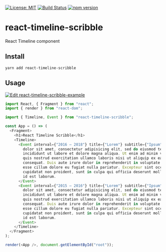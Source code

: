 [![License: MIT](https://img.shields.io/badge/License-MIT-green.svg)](https://opensource.org/licenses/MIT)
[![Build Status](https://travis-ci.org/igorkamyshev/react-timeline-scribble.svg?branch=master)](https://travis-ci.org/igorkamyshev/react-timeline-scribble)
[![npm version](https://badge.fury.io/js/react-timeline-scribble.svg)](https://badge.fury.io/js/react-timeline-scribble)

# react-timeline-scribble
React Timeline component

## Install
`yarn add react-timeline-scribble`

## Usage

[![Edit react-timeline-scribble-example](https://codesandbox.io/static/img/play-codesandbox.svg)](https://codesandbox.io/s/03r33x0oxl)

```js
import React, { Fragment } from "react";
import { render } from "react-dom";

import { Timeline, Event } from "react-timeline-scribble";

const App = () => (
  <Fragment>
    <h1>React Timeline Scribble</h1>
    <Timeline>
      <Event interval={"2016 – 2018"} title={"Lorem"} subtitle={"Ipsum"}>
        dolor sit amet, consectetur adipisicing elit, sed do eiusmod tempor
        incididunt ut labore et dolore magna aliqua. Ut enim ad minim veniam,
        quis nostrud exercitation ullamco laboris nisi ut aliquip ex ea commodo
        consequat. Duis aute irure dolor in reprehenderit in voluptate velit
        esse cillum dolore eu fugiat nulla pariatur. Excepteur sint occaecat
        cupidatat non proident, sunt in culpa qui officia deserunt mollit anim
        id est laborum.
      </Event>
      <Event interval={"2015 – 2016"} title={"Lorem"} subtitle={"Ipsum"}>
        dolor sit amet, consectetur adipisicing elit, sed do eiusmod tempor
        incididunt ut labore et dolore magna aliqua. Ut enim ad minim veniam,
        quis nostrud exercitation ullamco laboris nisi ut aliquip ex ea commodo
        consequat. Duis aute irure dolor in reprehenderit in voluptate velit
        esse cillum dolore eu fugiat nulla pariatur. Excepteur sint occaecat
        cupidatat non proident, sunt in culpa qui officia deserunt mollit anim
        id est laborum.
      </Event>
    </Timeline>
  </Fragment>
);

render(<App />, document.getElementById("root"));
```
